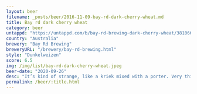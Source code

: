 ```yaml
---
layout: beer
filename: _posts/beer/2016-11-09-bay-rd-dark-cherry-wheat.md
title: Bay rd dark cherry wheat
category: beer
untappd: "https://untappd.com/b/bay-rd-brewing-dark-cherry-wheat/3810664"
country: "Australia"
brewery: "Bay Rd Brewing"
breweryURL: "/brewery/bay-rd-brewing.html"
style: "Dunkelweizen"
score: 6.5
img: /img/list/bay-rd-dark-cherry-wheat.jpeg
beer-date: "2020-09-26"
desc: "It’s kind of strange, like a kriek mixed with a porter. Very thin so it’s fairly easy to drink but not exciting"
permalink: /beer/:title.html
---
```

